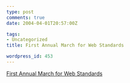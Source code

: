 ```yaml
---
type: post
comments: true
date: 2004-04-01T20:57:00Z

tags:
- Uncategorized
title: First Annual March for Web Standards

wordpress_id: 453
---
```


[First Annual March for Web Standards](http://hownow.brownpau.com/misc/m4west.html)
